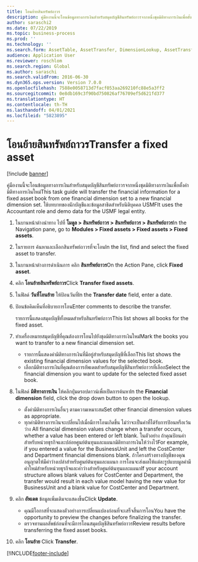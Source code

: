 ```yaml
---
title: โอนย้ายสินทรัพย์ถาวร
description: คู่มืองานนี้จะโอนข้อมูลทางการเงินสำหรับสมุดบัญชีสินทรัพย์ถาวรจากหนึ่งชุดมิติทางการเงินเพื่อตั้งค่ามิติทางการเงินใหม่
author: saraschi2
ms.date: 07/22/2019
ms.topic: business-process
ms.prod: ''
ms.technology: ''
ms.search.form: AssetTable, AssetTransfer, DimensionLookup, AssetTransferConfirmation
audience: Application User
ms.reviewer: roschlom
ms.search.region: Global
ms.author: saraschi
ms.search.validFrom: 2016-06-30
ms.dyn365.ops.version: Version 7.0.0
ms.openlocfilehash: 7588e0058713d7facf053aa269210fc88e5a3ff2
ms.sourcegitcommit: 0e8db169c3f90bd750826af76709ef5d621fd377
ms.translationtype: HT
ms.contentlocale: th-TH
ms.lasthandoff: 04/01/2021
ms.locfileid: "5823895"
---
```

# <a name="transfer-a-fixed-asset"></a><span data-ttu-id="8513b-103">โอนย้ายสินทรัพย์ถาวร</span><span class="sxs-lookup"><span data-stu-id="8513b-103">Transfer a fixed asset</span></span>

[!include [banner](../../includes/banner.md)]

<span data-ttu-id="8513b-104">คู่มืองานนี้จะโอนข้อมูลทางการเงินสำหรับสมุดบัญชีสินทรัพย์ถาวรจากหนึ่งชุดมิติทางการเงินเพื่อตั้งค่ามิติทางการเงินใหม่</span><span class="sxs-lookup"><span data-stu-id="8513b-104">This task guide will transfer the financial information for a fixed asset book from one financial dimension set to a new financial dimension set.</span></span>  <span data-ttu-id="8513b-105">ใช้บทบาทของนักบัญชีและข้อมูลสาธิตสำหรับนิติบุคคล USMF</span><span class="sxs-lookup"><span data-stu-id="8513b-105">It uses the Accountant role and demo data for the USMF legal entity.</span></span>

1. <span data-ttu-id="8513b-106">ในบานหน้าต่างนำทาง ไปที่ **โมดูล > สินทรัพย์ถาวร > สินทรัพย์ถาวร > สินทรัพย์ถาวร**</span><span class="sxs-lookup"><span data-stu-id="8513b-106">In the Navigation pane, go to **Modules > Fixed assets > Fixed assets > Fixed assets**.</span></span>
2. <span data-ttu-id="8513b-107">ในรายการ ค้นหาและเลือกสินทรัพย์ถาวรที่จะโอน</span><span class="sxs-lookup"><span data-stu-id="8513b-107">In the list, find and select the fixed asset to transfer.</span></span>
3. <span data-ttu-id="8513b-108">ในบานหน้าต่างการดำเนินการ คลิก **สินทรัพย์ถาวร**</span><span class="sxs-lookup"><span data-stu-id="8513b-108">On the Action Pane, click **Fixed asset**.</span></span>
4. <span data-ttu-id="8513b-109">คลิก **โอนย้ายสินทรัพย์ถาวร**</span><span class="sxs-lookup"><span data-stu-id="8513b-109">Click **Transfer fixed assets**.</span></span>
5. <span data-ttu-id="8513b-110">ในฟิลด์ **วันที่โอนย้าย** ให้ป้อนวันที่</span><span class="sxs-lookup"><span data-stu-id="8513b-110">In the **Transfer date** field, enter a date.</span></span>
6. <span data-ttu-id="8513b-111">ป้อนข้อคิดเห็นที่อธิบายการโอน</span><span class="sxs-lookup"><span data-stu-id="8513b-111">Enter comments to describe the transfer.</span></span>
    
    <span data-ttu-id="8513b-112">รายการนี้แสดงสมุดบัญชีทั้งหมดสำหรับสินทรัพย์ถาวร</span><span class="sxs-lookup"><span data-stu-id="8513b-112">This list shows all books for the fixed asset.</span></span>  
7. <span data-ttu-id="8513b-113">ทำเครื่องหมายสมุดบัญชีที่คุณต้องการโอนไปยังชุดมิติทางการเงินใหม่</span><span class="sxs-lookup"><span data-stu-id="8513b-113">Mark the books you want to transfer to a new financial dimension set.</span></span>
    * <span data-ttu-id="8513b-114">รายการนี้แสดงค่ามิติทางการเงินที่มีอยู่สำหรับสมุดบัญชีที่เลือก</span><span class="sxs-lookup"><span data-stu-id="8513b-114">This list shows the existing financial dimension values for the selected book.</span></span>  
    * <span data-ttu-id="8513b-115">เลือกมิติทางการเงินที่คุณต้องการอัพเดตสำหรับสมุดบัญชีสินทรัพย์ถาวรที่เลือก</span><span class="sxs-lookup"><span data-stu-id="8513b-115">Select the financial dimension you want to update for the selected fixed asset book.</span></span>  
8. <span data-ttu-id="8513b-116">ในฟิลด์ **มิติทางการเงิน** ให้คลิกปุ่มดรอปดาวน์เพื่อเปิดการค้นหา</span><span class="sxs-lookup"><span data-stu-id="8513b-116">In the **Financial dimension** field, click the drop down button to open the lookup.</span></span>
    * <span data-ttu-id="8513b-117">ตั้งค่ามิติทางการเงินอื่นๆ ตามความเหมาะสม</span><span class="sxs-lookup"><span data-stu-id="8513b-117">Set other financial dimension values as appropriate.</span></span>  
    * <span data-ttu-id="8513b-118">ทุกค่ามิติทางการเงินจะเปลี่ยนไปเมื่อมีการโอนเกิดขึ้น ไม่ว่าจะเป็นค่าที่ได้รับการป้อนหรือเว้นว่าง </span><span class="sxs-lookup"><span data-stu-id="8513b-118">All financial dimension values change when a transfer occurs, whether a value has been entered or left blank.</span></span> <span data-ttu-id="8513b-119">ในตัวอย่าง ถ้าคุณป้อนค่าสำหรับหน่วยธุรกิจและปล่อยศูนย์ต้นทุนและแผนกมิติทางการเงินให้ว่างไว้</span><span class="sxs-lookup"><span data-stu-id="8513b-119">For example, if you entered a value for the BusinessUnit and left the CostCenter and Department financial dimensions blank.</span></span> <span data-ttu-id="8513b-120">ถ้าโครงสร้างทางบัญชีของคุณอนุญาตให้มีค่าว่างเปล่าสำหรับศูนย์ต้นทุนและแผนก การโอนจะส่งผลให้แต่ละรูปแบบมูลค่ามีค่าใหม่สำหรับหน่วยธุรกิจและค่าว่างสำหรับศูนย์ต้นทุนและแผนก</span><span class="sxs-lookup"><span data-stu-id="8513b-120">If your account structure allows blank values for CostCenter and Department, the transfer would result in each value model having the new value for BusinessUnit and a blank value for CostCenter and Department.</span></span>  
9. <span data-ttu-id="8513b-121">คลิก **อัพเดต** ข้อมูลเพิ่มเติมจะแสดงขึ้น</span><span class="sxs-lookup"><span data-stu-id="8513b-121">Click **Update**.</span></span>
    * <span data-ttu-id="8513b-122">คุณมีโอกาสที่จะแสดงตัวอย่างการเปลี่ยนแปลงก่อนที่จะเสร็จสิ้นการโอน</span><span class="sxs-lookup"><span data-stu-id="8513b-122">You have the opportunity to preview the changes before finalizing the transfer.</span></span>  
    * <span data-ttu-id="8513b-123">ตรวจทานผลลัพธ์ก่อนที่จะมีการโอนสมุดบัญชีสินทรัพย์ถาวร</span><span class="sxs-lookup"><span data-stu-id="8513b-123">Review results before transferring the fixed asset books.</span></span>  
10. <span data-ttu-id="8513b-124">คลิก **โอนย้าย** </span><span class="sxs-lookup"><span data-stu-id="8513b-124">Click **Transfer**.</span></span>



[!INCLUDE[footer-include](../../../includes/footer-banner.md)]